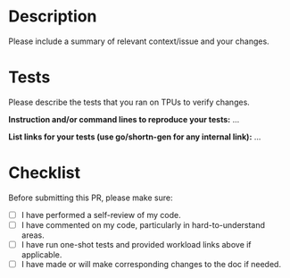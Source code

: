 # Description

Please include a summary of relevant context/issue and your changes.

# Tests

Please describe the tests that you ran on TPUs to verify changes.

**Instruction and/or command lines to reproduce your tests:** ...

**List links for your tests (use go/shortn-gen for any internal link):** ...

# Checklist

Before submitting this PR, please make sure:
- [ ] I have performed a self-review of my code.
- [ ] I have commented on my code, particularly in hard-to-understand areas.
- [ ] I have run one-shot tests and provided workload links above if applicable. 
- [ ] I have made or will make corresponding changes to the doc if needed.
